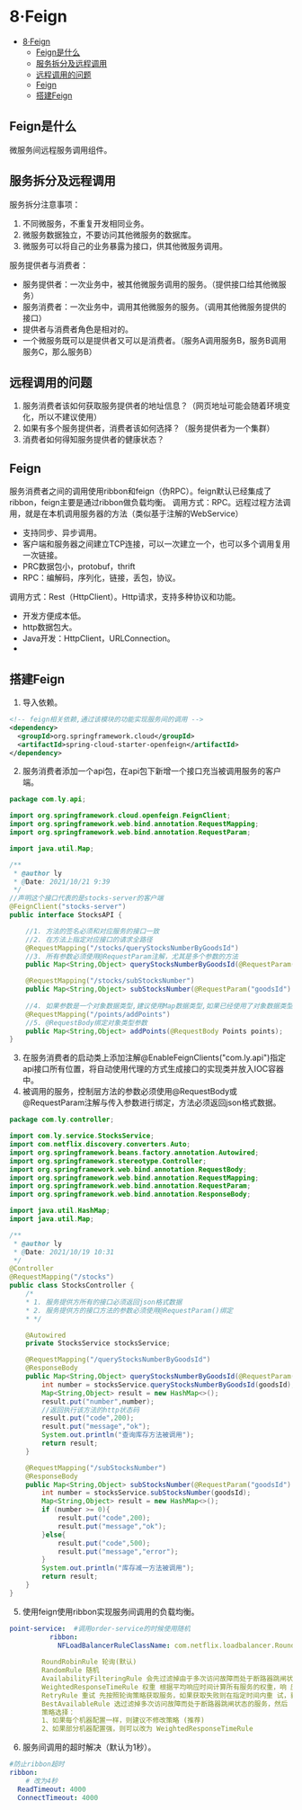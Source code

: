 # 8·Feign

- [8·Feign](#8feign)
  - [Feign是什么](#feign是什么)
  - [服务拆分及远程调用](#服务拆分及远程调用)
  - [远程调用的问题](#远程调用的问题)
  - [Feign](#feign)
  - [搭建Feign](#搭建feign)

## Feign是什么
微服务间远程服务调用组件。

## 服务拆分及远程调用
服务拆分注意事项：
1. 不同微服务，不重复开发相同业务。
2. 微服务数据独立，不要访问其他微服务的数据库。
3. 微服务可以将自己的业务暴露为接口，供其他微服务调用。

服务提供者与消费者：
- 服务提供者：一次业务中，被其他微服务调用的服务。（提供接口给其他微服务）
- 服务消费者：一次业务中，调用其他微服务的服务。（调用其他微服务提供的接口）
- 提供者与消费者角色是相对的。
- 一个微服务既可以是提供者又可以是消费者。（服务A调用服务B，服务B调用服务C，那么服务B）

## 远程调用的问题
1. 服务消费者该如何获取服务提供者的地址信息？（网页地址可能会随着环境变化，所以不建议使用）
2. 如果有多个服务提供者，消费者该如何选择？（服务提供者为一个集群）
3. 消费者如何得知服务提供者的健康状态？

## Feign
服务消费者之间的调用使用ribbon和feign（伪RPC）。feign默认已经集成了ribbon，feign主要是通过ribbon做负载均衡。
调用方式：RPC。远程过程方法调用，就是在本机调用服务器的方法（类似基于注解的WebService）
- 支持同步、异步调用。
- 客户端和服务器之间建立TCP连接，可以一次建立一个，也可以多个调用复用一次链接。
- PRC数据包小，protobuf，thrift
- RPC：编解码，序列化，链接，丢包，协议。

调用方式：Rest（HttpClient）。Http请求，支持多种协议和功能。
- 开发方便成本低。
- http数据包大。
- Java开发：HttpClient，URLConnection。
- 
## 搭建Feign
1. 导入依赖。
```xml
<!-- feign相关依赖,通过该模块的功能实现服务间的调用 -->
<dependency>
  <groupId>org.springframework.cloud</groupId>
  <artifactId>spring-cloud-starter-openfeign</artifactId>
</dependency>
```

2. 服务消费者添加一个api包，在api包下新增一个接口充当被调用服务的客户端。
```java
package com.ly.api;

import org.springframework.cloud.openfeign.FeignClient;
import org.springframework.web.bind.annotation.RequestMapping;
import org.springframework.web.bind.annotation.RequestParam;

import java.util.Map;

/**
 * @author ly
 * @Date: 2021/10/21 9:39
 */
//声明这个接口代表的是stocks-server的客户端
@FeignClient("stocks-server")
public interface StocksAPI {

    //1. 方法的签名必须和对应服务的接口一致
    //2. 在方法上指定对应接口的请求全路径
    @RequestMapping("/stocks/queryStocksNumberByGoodsId")
    //3. 所有参数必须使用@RequestParam注解，尤其是多个参数的方法
    public Map<String,Object> queryStocksNumberByGoodsId(@RequestParam("goodsId") Integer goodsId);

    @RequestMapping("/stocks/subStocksNumber")
    public Map<String,Object> subStocksNumber(@RequestParam("goodsId") Integer goodsId);
    
    //4. 如果参数是一个对象数据类型,建议使用Map数据类型,如果已经使用了对象数据类型,只能将该pojo类复制到本模板,也可以将所有pojo类放到一个模块并使所有模块继承
    @RequestMapping("/points/addPoints")
    //5. @RequestBody绑定对象类型参数
    public Map<String,Object> addPoints(@RequestBody Points points);
}

```

3. 在服务消费者的启动类上添加注解@EnableFeignClients("com.ly.api")指定api接口所有位置，将自动使用代理的方式生成接口的实现类并放入IOC容器中。
4. 被调用的服务，控制层方法的参数必须使用@RequestBody或@RequestParam注解与传入参数进行绑定，方法必须返回json格式数据。
```java
package com.ly.controller;

import com.ly.service.StocksService;
import com.netflix.discovery.converters.Auto;
import org.springframework.beans.factory.annotation.Autowired;
import org.springframework.stereotype.Controller;
import org.springframework.web.bind.annotation.RequestBody;
import org.springframework.web.bind.annotation.RequestMapping;
import org.springframework.web.bind.annotation.RequestParam;
import org.springframework.web.bind.annotation.ResponseBody;

import java.util.HashMap;
import java.util.Map;

/**
 * @author ly
 * @Date: 2021/10/19 10:31
 */
@Controller
@RequestMapping("/stocks")
public class StocksController {
    /*
    * 1. 服务提供方所有的接口必须返回json格式数据
    * 2. 服务提供方的接口方法的参数必须使用@RequestParam()绑定
    * */

    @Autowired
    private StocksService stocksService;

    @RequestMapping("/queryStocksNumberByGoodsId")
    @ResponseBody
    public Map<String,Object> queryStocksNumberByGoodsId(@RequestParam("goodsId") int goodsId){
        int number = stocksService.queryStocksNumberByGoodsId(goodsId);
        Map<String,Object> result = new HashMap<>();
        result.put("number",number);
        //返回执行该方法的http状态码
        result.put("code",200);
        result.put("message","ok");
        System.out.println("查询库存方法被调用");
        return result;
    }

    @RequestMapping("/subStocksNumber")
    @ResponseBody
    public Map<String,Object> subStocksNumber(@RequestParam("goodsId") int goodsId){
        int number = stocksService.subStocksNumber(goodsId);
        Map<String,Object> result = new HashMap<>();
        if (number >= 0){
            result.put("code",200);
            result.put("message","ok");
        }else{
            result.put("code",500);
            result.put("message","error");
        }
        System.out.println("库存减一方法被调用");
        return result;
    }
}
```

5. 使用feign使用ribbon实现服务间调用的负载均衡。
```yaml
point-service:  #调用order-service的时候使用随机
		  ribbon:
		    NFLoadBalancerRuleClassName: com.netflix.loadbalancer.RoundRobinRule
        
        RoundRobinRule 轮询(默认)
        RandomRule 随机
        AvailabilityFilteringRule 会先过滤掉由于多次访问故障而处于断路器跳闸状态	的服务，还有并发的连接数超过阈值的服务，然后对剩余的服务列表进行	轮询
        WeightedResponseTimeRule 权重 根据平均响应时间计算所有服务的权重，响	应时间越快服务权重越大被选中的概率越高。刚启动时，如果统计信息不	足，则使用轮询策略，等信息足够，切换到 WeightedResponseTimeRule
        RetryRule 重试 先按照轮询策略获取服务，如果获取失败则在指定时间内重	试，获取可用服务
        BestAvailableRule 选过滤掉多次访问故障而处于断路器跳闸状态的服务，然后	选择一个ZoneAvoidanceRule 符合判断server所在区域的性能和server的		可用性选择服务
        策略选择：
        1、如果每个机器配置一样，则建议不修改策略 (推荐)
        2、如果部分机器配置强，则可以改为 WeightedResponseTimeRule

```

6. 服务间调用的超时解决（默认为1秒）。
```yaml
#防止ribbon超时
ribbon:
	# 改为4秒
  ReadTimeout: 4000 
  ConnectTimeout: 4000
```

